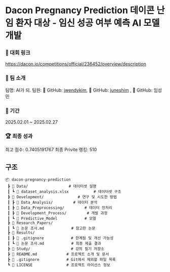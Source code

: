 # Dacon Pregnancy Prediction 데이콘 난임 환자 대상 - 임신 성공 여부 예측 AI 모델 개발


### 📎 대회 링크
https://dacon.io/competitions/official/236452/overview/description
### 👥 팀 소개
팀명: AI가 되.
팀원: 👤 GitHub: [jwendykim](https://github.com/jwendykim), 👤 GitHub: [juneshim](https://github.com/juneshim)
, 👤 GitHub: 임성민
### 📅 기간
2025.02.01 ~ 2025.02.27
### 🏆 최종 성과
최고 점수: 0.7405191767
최종 Privite 랭킹: 510

## 구조
```
📦 dacon-pregnancy-prediction
 ┣ 📂 Data/                  # 데이터셋 설명
 ┃ ┗ 📜 dataset_analysis.xlsx           # 데이터셋 구조
 ┣ 📂 Development/               # 연구 및 시도한 방법
 ┃ ┣ 📂 Data_Analysis/         # 데이터 분석
 ┃ ┣ 📂 Data_Preprocessing/         # 데이터 전처리
 ┃ ┣ 📂 Development_Process/         # 개발 과정
 ┃ ┗ 📂 Predictive_Model            # 모델
 ┣ 📂 Research_Papers/
 ┃ ┗ 📜 논문 조사.md            # 참고한 논문
 ┣ 📂 Results/
 ┃ ┣ 📜 .gitignore            # 한계점 및 개선 가능성
 ┃ ┗ 📜 논문 조사.md            # 최종 제출 결과
 ┣ 📂 Study/                  # 강의 필기 저장소
 ┣ 📜 README.md             # 프로젝트 소개 및 문서
 ┣ 📜 .gitignore            # Git에서 제외할 파일 목록
 ┗ 📜 LICENSE               # 프로젝트 라이선스 정보
 ```